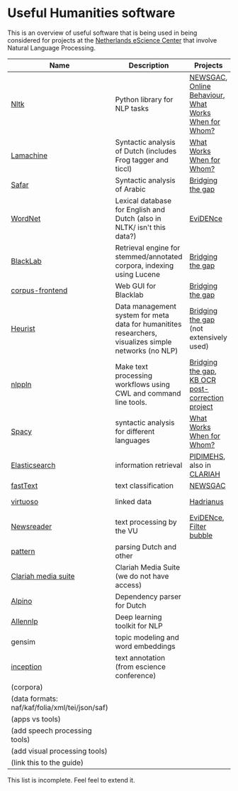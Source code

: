 # Useful Humanities software

This is an overview of useful software that is being used in
being considered for projects at the [Netherlands eScience
Center](https://esciencecenter.nl) that involve Natural Language
Processing.

| Name | Description | Projects | Engineers |
|------|-------------|----------|-----------|
| [Nltk](https://nltk.org) | Python library for NLP tasks | [NEWSGAC](https://esciencecenter.nl/project/newsgac), [Online Behaviour](https://esciencecenter.nl/project/automated-analysis-of-online-behaviour-on-social-media), [What Works When for Whom?](https://esciencecenter.nl/project/what-works-when-for-whom) | [Erik](https://esciencecenter.nl/profile/dr.-erik-tjong-kim-sang) |
| [Lamachine](https://proycon.github.io/LaMachine) | Syntactic analysis of Dutch (includes Frog tagger and ticcl) | [What Works When for Whom?](https://esciencecenter.nl/project/what-works-when-for-whom) | [Erik](https://esciencecenter.nl/profile/dr.-erik-tjong-kim-sang) |
| [Safar](http://arabic.emi.ac.ma/safar) | Syntactic analysis of Arabic | [Bridging the gap](https://esciencecenter.nl/project/bridging-the-gap) | [Dafne](https://esciencecenter.nl/profile/dafne-van-kuppevelt-msc) [Janneke](https://esciencecenter.nl/profile/dr.-janneke-van-der-zwaan) |
| [WordNet](https://wordnet.princeton.edu/) | Lexical database for English and Dutch (also in NLTK/ isn't this data?) | [EviDENce](https://www.esciencecenter.nl/project/evidence) | [Martine](https://www.esciencecenter.nl/profile/dr.-martine-de-vos) [Meiert](https://www.esciencecenter.nl/profile/meiert-grootes) |
| [BlackLab](http://inl.github.io/BlackLab/) | Retrieval engine for stemmed/annotated corpora, indexing using Lucene | [Bridging the gap](https://esciencecenter.nl/project/bridging-the-gap)  | [Dafne](https://esciencecenter.nl/profile/dafne-van-kuppevelt-msc) [Janneke](https://esciencecenter.nl/profile/dr.-janneke-van-der-zwaan) |
| [corpus-frontend](https://github.com/INL/corpus-frontend) | Web GUI for Blacklab | [Bridging the gap](https://esciencecenter.nl/project/bridging-the-gap)  | [Dafne](https://esciencecenter.nl/profile/dafne-van-kuppevelt-msc) [Janneke](https://esciencecenter.nl/profile/dr.-janneke-van-der-zwaan) |
| [Heurist](http://heuristnetwork.org/) | Data management system for meta data for humanitites researchers, visualizes simple networks (no NLP) | [Bridging the gap](https://esciencecenter.nl/project/bridging-the-gap) (not extensively used)  | [Dafne](https://esciencecenter.nl/profile/dafne-van-kuppevelt-msc) |
| [nlppln](https://github.com/nlppln/nlppln) | Make text processing workflows using CWL and command line tools. | [Bridging the gap](https://esciencecenter.nl/project/bridging-the-gap), [KB OCR post-correction project](https://github.com/KBNLresearch/ochre)  | [Janneke](https://esciencecenter.nl/profile/dr.-janneke-van-der-zwaan)  |
| [Spacy](https://spacy.io/) | syntactic analysis for different languages | [What Works When for Whom?](https://esciencecenter.nl/project/what-works-when-for-whom) |  [Dafne](https://esciencecenter.nl/profile/dafne-van-kuppevelt-msc) [Erik](https://esciencecenter.nl/profile/dr.-erik-tjong-kim-sang) [Janneke](https://esciencecenter.nl/profile/dr.-janneke-van-der-zwaan) |
| [Elasticsearch](https://www.elastic.co/products/elasticsearch) | information retrieval | [PIDIMEHS](https://esciencecenter.nl/project/pidimehs), also in [CLARIAH](https://clariah.nl/) | [Patrick B.](https://www.esciencecenter.nl/profile/patrick-bos) [Janneke](https://esciencecenter.nl/profile/dr.-janneke-van-der-zwaan) |
| [fastText](https://fasttext.cc/) | text classification | [NEWSGAC](https://www.esciencecenter.nl/project/newsgac) | [Erik](https://esciencecenter.nl/profile/dr.-erik-tjong-kim-sang)
| [virtuoso](https://virtuoso.openlinksw.com/) | linked data | [Hadrianus](https://esciencecenter.nl/project/handrianvs-a-digital-gateway-to-the-dutch-presence-in-rome-through-the-ages) | [Arnold](https://www.esciencecenter.nl/profile/dr.-arnold-kuzniar) [Patrick B.](https://www.esciencecenter.nl/profile/patrick-bos) |
| [Newsreader](http://www.newsreader-project.eu/) | text processing by the VU | [EviDENce](https://www.esciencecenter.nl/project/evidence), [Filter bubble](https://www.esciencecenter.nl/project/inside-the-filter-bubble) | [Martine](https://www.esciencecenter.nl/profile/dr.-martine-de-vos) [Stefan](https://www.esciencecenter.nl/profile/stefan-verhoeven-bsc) [Wouter](https://www.esciencecenter.nl/profile/wouter-kouw) |
| [pattern](https://www.clips.uantwerpen.be/pattern) | parsing Dutch and other | | [Janneke](https://esciencecenter.nl/profile/dr.-janneke-van-der-zwaan)
| [Clariah media suite](https://mediasuite.clariah.nl) | Clariah Media Suite (we do not have access) | | [Carlos](https://esciencecenter.nl/profile/dr.-carlos-martinez-ortiz) |
| [Alpino](https://www.let.rug.nl/vannoord/alp/Alpino) | Dependency parser for Dutch | | [Erik](https://esciencecenter.nl/profile/dr.-erik-tjong-kim-sang) |
| [Allennlp](https://allennlp.org) | Deep learning toolkit for NLP | | |
| gensim | topic modeling and word embeddings |
| [inception](https://inception-project.github.io/) | text annotation (from escience conference) 
| (corpora) | 
| (data formats: naf/kaf/folia/xml/tei/json/saf) |
| (apps vs tools) |
| (add speech processing tools) |
| (add visual processing tools) |
| (link this to the guide) |

This list is incomplete. Feel feel to extend it.
